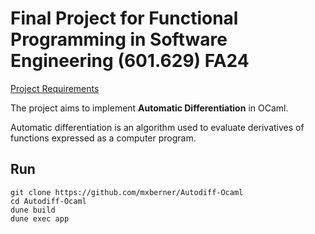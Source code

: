 # Final Project for Functional Programming in Software Engineering (601.629) FA24

[Project Requirements](https://pl.cs.jhu.edu/fpse/assignments/project.html)

The project aims to implement **Automatic Differentiation** in OCaml.

Automatic differentiation is an algorithm used to evaluate derivatives of functions expressed as a computer program.


## Run

```
git clone https://github.com/mxberner/Autodiff-Ocaml
cd Autodiff-Ocaml
dune build
dune exec app
```